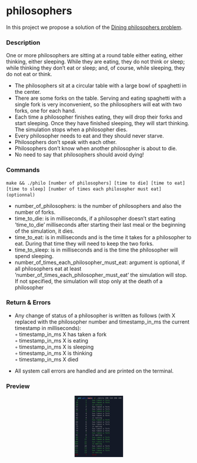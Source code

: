 # philosophers

In this project we propose a solution of the [Dining philosophers problem](https://en.wikipedia.org/wiki/Dining_philosophers_problem).

### Description

One or more philosophers are sitting at a round table either eating, either thinking, either sleeping. While they are eating, they do not think or sleep; while thinking they don’t eat or sleep; and, of course, while sleeping, they do not eat or think.
* The philosophers sit at a circular table with a large bowl of spaghetti in the center.
* There are some forks on the table. Serving and eating spaghetti with a single fork is very inconvenient, so the philosophers will eat with two forks, one for each hand.
* Each time a philosopher finishes eating, they will drop their forks and start sleeping. Once they have finished sleeping, they will start thinking. The simulation stops
when a philosopher dies.
* Every philosopher needs to eat and they should never starve.
* Philosophers don’t speak with each other.
* Philosophers don’t know when another philosopher is about to die.
* No need to say that philosophers should avoid dying!

### Commands

```
make && ./philo [number of philosophers] [time to die] [time to eat] [time to sleep] [number of times each philosopher must eat] (optionnal)
```
* number_of_philosophers: is the number of philosophers and also the number
of forks.
* time_to_die: is in milliseconds, if a philosopher doesn’t start eating ’time_to_die’
milliseconds after starting their last meal or the beginning of the simulation,
it dies.
* time_to_eat: is in milliseconds and is the time it takes for a philosopher to
eat. During that time they will need to keep the two forks.
* time_to_sleep: is in milliseconds and is the time the philosopher will spend
sleeping.
* number_of_times_each_philosopher_must_eat: argument is optional, if all
philosophers eat at least ’number_of_times_each_philosopher_must_eat’ the
simulation will stop. If not specified, the simulation will stop only at the death
of a philosopher

### Return & Errors

* Any change of status of a philosopher is written as follows (with X replaced with the philosopher number and timestamp_in_ms the current timestamp in milliseconds):<br />
◦ timestamp_in_ms X has taken a fork<br />
◦ timestamp_in_ms X is eating<br />
◦ timestamp_in_ms X is sleeping<br />
◦ timestamp_in_ms X is thinking<br />
◦ timestamp_in_ms X died

* All system call errors are handled and are printed on the terminal.

### Preview

<p align="center">
<img src=./screenshot/simulation.png width="26%" />
</p>
